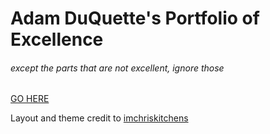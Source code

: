 # Adam DuQuette's Portfolio of Excellence 
###### _except the parts that are not excellent, ignore those_


[GO HERE](https://www.duquetteadam.dev)


Layout and theme credit to [imchriskitchens](https://codepen.io/imchriskitchens/pen/LvWWvX)
